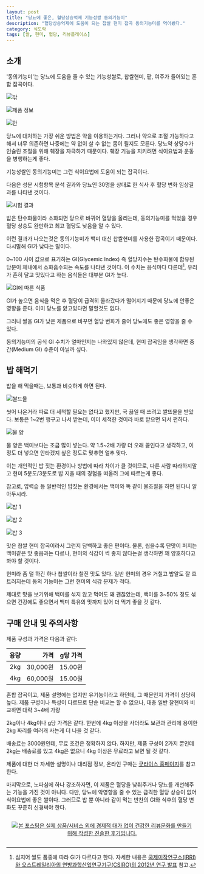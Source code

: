 ```yaml
---
layout: post
title: "당뇨에 좋은, 혈당상승억제 기능성쌀 동의기능미"
description: "혈당상승억제에 도움이 되는 찹쌀 현미 잡곡 동의기능미를 먹어봤다."
category: 식도락
tags: [쌀, 현미, 혈당, 리뷰플레이스]
---
```


## 소개

'동의기능미'는 당뇨에 도움을 줄 수 있는 기능성쌀로,
찹쌀현미, 팥, 여주가 들어있는 혼합 잡곡이다.

![밖](https://lh3.googleusercontent.com/w8kEt4CO0yhbPq1ZJoCY35LNTsQ1LN4QX8FcTVFlSCo20ROHytdlR59YZV50qiBbKpXg3nKR-3WFDQ=s640)

![제품 정보](https://lh3.googleusercontent.com/bK3eDIHNEn-HPe4N4PpM8timT9ibbV8HPfwtIya6GYW2PsFsoHreEp8KUBU9e_knuCbvV9BjFHgM-g=s640)

![안](https://lh3.googleusercontent.com/tFW02YbZInekdHN_StDwrGxoR_Cnfu8Z4TXQzsBak6hFvly1Cacnsc7z0IwSSd11RlsqWW9RHaqq_Q=s640)

당뇨에 대처하는 가장 쉬운 방법은 약을 이용하는거다.
그러나 약으로 조절 가능하다고해서 너무 의존하면
나중에는 약 없이 살 수 없는 몸이 될지도 모른다.
당뇨약 상당수가 인슐린 조절을 위해 췌장을 자극하기 때문이다.
췌장 기능을 지키려면 식이요법과 운동을 병행하는게 좋다.

기능성쌀인 동의기능미는 그런 식이요법에 도움이 되는 잡곡이다.

다음은 성분 시험항목 분석 결과와
당뇨인 30명을 상대로 한 식사 후 혈당 변화 임상결과를 나타낸 것이다.

![시험 결과](http://www.goodrice.kr/data/editor/1706/f95029bfd44391ef2d16ea111846f450_1497941251_9229.jpg)

밥은 탄수화물이라 소화되면 당으로 바뀌어 혈당을 올리는데,
동의기능미를 먹었을 경우 혈당 상승도 완만하고 최고 혈당도 낮음을 알 수 있다.

이런 결과가 나오는것은
동의기능미가 백미 대신 찹쌀현미를 사용한 잡곡이기 때문이다.
다시말해 GI가 낮다는 말이다.

0~100 사이 값으로 표기하는 GI(Glycemic Index) 즉 혈당지수는
탄수화물에 함유된 당분이 체내에서 소화흡수되는 속도를 나타낸 것이다.
이 수치는 음식마다 다른데[^1],
우리가 흔히 달고 맛있다고 하는 음식들은 대부분 GI가 높다.

[^1]: 심지어 쌀도 품종에 따라 GI가 다르다고 한다. 자세한 내용은 [국제미작연구소(IRRI)와 오스트레일리아의 연방과학산업연구기구(CSIRO)의 2012년 연구 발표](http://irri.org/news/media-releases/study-serves-up-healthy-choice-of-rice) 참고.

![GI에 따른 식품](http://pad3.whstatic.com/images/thumb/d/da/Eat-Foods-Low-on-the-Glycemic-Index-Step-1-Version-2.jpg/aid1579749-v4-900px-Eat-Foods-Low-on-the-Glycemic-Index-Step-1-Version-2.jpg "by Wikivisual (CC BY-NC-SA)")

GI가 높으면 음식을 먹은 후 혈당이 급격히 올라갔다가 떨어지기 때문에
당뇨에 안좋은 영향을 준다.
이미 당뇨를 앓고있다면 말할것도 없다.

그러니 쌀을 GI가 낮은 제품으로 바꾸면
혈당 변화가 줄어 당뇨에도 좋은 영향을 줄 수 있다.

동의기능미의 공식 GI 수치가 얼마인지는 나와있지 않은데,
현미 잡곡임을 생각하면 중간(Medium GI) 수준이 아닐까 싶다.


## 밥 해먹기

밥을 해 먹을때는, 보통과 비슷하게 하면 된다.

![쌀드물](https://lh3.googleusercontent.com/iIR9L7StU4OvaUvlt6ZS7K4Z6J8p2TAdPfnjiKC9jYvRETR0juvW3VhZSLSDSyEJXtDvKN3Lb1hQ5g=s640)

씻어 나온거라 따로 더 세척할 필요는 없다고 했지만,
국 끓일 때 쓰려고 쌀뜨물을 받았다.
보통은 1~2번 행구고 나서 받는데, 이미 세척한 것이라 바로 받으면 되서 편하다.

![물 양](https://lh3.googleusercontent.com/92OMupIrM08FhwfxWG2F7eE2-psRWWqWBsXjf8ndHiF2OHivqsVylhOJL9U0ekjrNhEC8Szt7Cyr4w=s640)

물 양은 백미보다는 조금 많이 넣는다.
약 1.5~2배 가량 더 오래 끓인다고 생각하고,
이정도 더 넣으면 안타겠지 싶은 정도로 맞추면 얼추 맞다.

이는 개인적인 밥 짓는 환경이나 방법에 따라 차이가 클 것이므로,
다른 사람 따라하지말고
현미 5분도/3분도로 밥 지을 때의 경험을 떠올려 그에 따르는게 좋다.

참고로, 압력솥 등 일반적인 밥짓는 환경에서는
백미와 똑 같이 물조절을 하면 된다니 알아두시라.

![밥 1](https://lh3.googleusercontent.com/hF_eQfi9tWpws-RtT_8jhmQv7Qt8zKIfYT7Dk6vPOMgY7HYRouV4vPB6YgHm-BstmyUFutroGzeTcA=s640)

![밥 2](https://lh3.googleusercontent.com/rUTV4By0_BC1rbm8wxIOIRINo-J5NzwSot6AntC0NlWJjY05Isb2qpUiUuk1Rrsp5PN9_5bWoWq56Q=s640)

![밥 3](https://lh3.googleusercontent.com/k9gzj8sOg-j-jPgJo70eWx2ru6UMAl2cnD2255lOuckyYzVMX1Et6d-bhTQ0dzrjKoq4ZZSqVYHLZA=s640)

맛은 찹쌀 현미 잡곡이라서 그런지 담백하고 좋은 편이다.
물론, 씹을수록 단맛이 퍼지는 백미같은 맛 좋음과는 다르나,
현미의 식감이 썩 좋지 않다는걸 생각하면 꽤 양호하다고 봐야 할 것이다.

현미라 좀 덜 하긴 하나 찹쌀이라 찰진 맛도 있다.
일반 현미의 경우 거칠고 밥알도 잘 흐트러지는데
동의 기능미는 그런 현미의 식감 문제가 적다.

제대로 맛을 보기위해 백미를 섞지 않고 먹어도 꽤 괜찮았는데,
백미를 3~50% 정도 섞으면 건강에도 좋으면서
백미 특유의 맛까지 있어 더 먹기 좋을 것 같다.


## 구매 안내 및 주의사항

제품 구성과 가격은 다음과 같다:

용량 | 가격     | g당 가격
----:|---------:|:-------:
 2kg | 30,000원 | 15.00원
 4kg | 60,000원 | 15.00원

혼합 잡곡이고,
제품 설명에는 없지만 유기농이라고 하던데,
그 때문인지 가격이 상당히 높다.
제품 구성이나 특성이 다르므로 단순 비교는 할 수 없으나,
대충 
일반 찰현미와 비교하면 대략 3~4배 가량

2kg이나 4kg이나 g당 가격은 같다.
한번에 4kg 이상을 사더라도 보관과 관리에 용이한 2kg 짜리를 여러개 사는게 더 나을 것 같다.

배송료는 3000원인데, 무료 조건은 정확하지 않다.
하지만, 제품 구성이 2가지 뿐인데 2kg는 배송료를 있고 4kg은 없으니
4kg 이상은 무료라고 보면 될 것 같다.

제품에 대한 더 자세한 설명이나 대리점 정보,
온라인 구매는 [굿라이스 홈페이지](http://www.goodrice.kr/)를 참고한다.

마지막으로, 노파심에 하나 강조하자면,
이 제품은 혈당을 낮춰주거나 당뇨를 개선해주는 기능을 가진 것이 아니다.
다만, 당뇨에 악영향을 줄 수 있는 급격한 혈당 상승이 없어 식이요법에 좋은 쌀이다.
그러므로 밥 뿐 아니라 같이 먹는 반찬의 GI와 식후의 혈당 변화도 꾸준히 신경써야 한다.



<div style="text-align: center; padding: 1em;"><a href="http://reviewplace.co.kr/detail.php?number=9600" target="_blank"><img src="http://reviewplace.co.kr/blog_traffic.php?key=OTYwMHxyZXpub2E%3D" border="0" alt="본 포스팅은 실제 상품/서비스 외에 경제적 대가 없이 건강한 리뷰문화를 만들기 위해 작성한 진솔한 후기입니다."></a></div>

